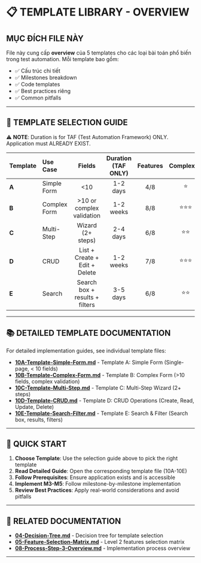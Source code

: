 # 📋 TEMPLATE LIBRARY - OVERVIEW

## MỤC ĐÍCH FILE NÀY

File này cung cấp **overview** của 5 templates cho các loại bài toán phổ biến trong test automation. Mỗi template bao gồm:
- ✅ Cấu trúc chi tiết
- ✅ Milestones breakdown
- ✅ Code templates
- ✅ Best practices riêng
- ✅ Common pitfalls

---

## 🎯 TEMPLATE SELECTION GUIDE

⚠️ **NOTE**: Duration is for TAF (Test Automation Framework) ONLY. Application must ALREADY EXIST.

| Template | Use Case | Fields | Duration (TAF ONLY) | Features | Complexity |
|:---------|:---------|:------:|:-------------------:|:--------:|:----------:|
| **A** | Simple Form | <10 | 1-2 days | 4/8 | ⭐ |
| **B** | Complex Form | >10 or complex validation | 1-2 weeks | 8/8 | ⭐⭐⭐ |
| **C** | Multi-Step | Wizard (2+ steps) | 2-4 days | 6/8 | ⭐⭐ |
| **D** | CRUD | List + Create + Edit + Delete | 1-2 weeks | 7/8 | ⭐⭐⭐ |
| **E** | Search | Search box + results + filters | 3-5 days | 6/8 | ⭐⭐ |

---

## 📚 DETAILED TEMPLATE DOCUMENTATION

For detailed implementation guides, see individual template files:

- **[10A-Template-Simple-Form.md](10A-Template-Simple-Form.md)** - Template A: Simple Form (Single-page, < 10 fields)
- **[10B-Template-Complex-Form.md](10B-Template-Complex-Form.md)** - Template B: Complex Form (>10 fields, complex validation)
- **[10C-Template-Multi-Step.md](10C-Template-Multi-Step.md)** - Template C: Multi-Step Wizard (2+ steps)
- **[10D-Template-CRUD.md](10D-Template-CRUD.md)** - Template D: CRUD Operations (Create, Read, Update, Delete)
- **[10E-Template-Search-Filter.md](10E-Template-Search-Filter.md)** - Template E: Search & Filter (Search box, results, filters)

---

## 🚀 QUICK START

1. **Choose Template**: Use the selection guide above to pick the right template
2. **Read Detailed Guide**: Open the corresponding template file (10A-10E)
3. **Follow Prerequisites**: Ensure application exists and is accessible
4. **Implement M3-M5**: Follow milestone-by-milestone implementation
5. **Review Best Practices**: Apply real-world considerations and avoid pitfalls

---

## 🔗 RELATED DOCUMENTATION

- **[04-Decision-Tree.md](04-Decision-Tree.md)** - Decision tree for template selection
- **[05-Feature-Selection-Matrix.md](05-Feature-Selection-Matrix.md)** - Level 2 features selection matrix
- **[08-Process-Step-3-Overview.md](08-Process-Step-3-Overview.md)** - Implementation process overview

---
